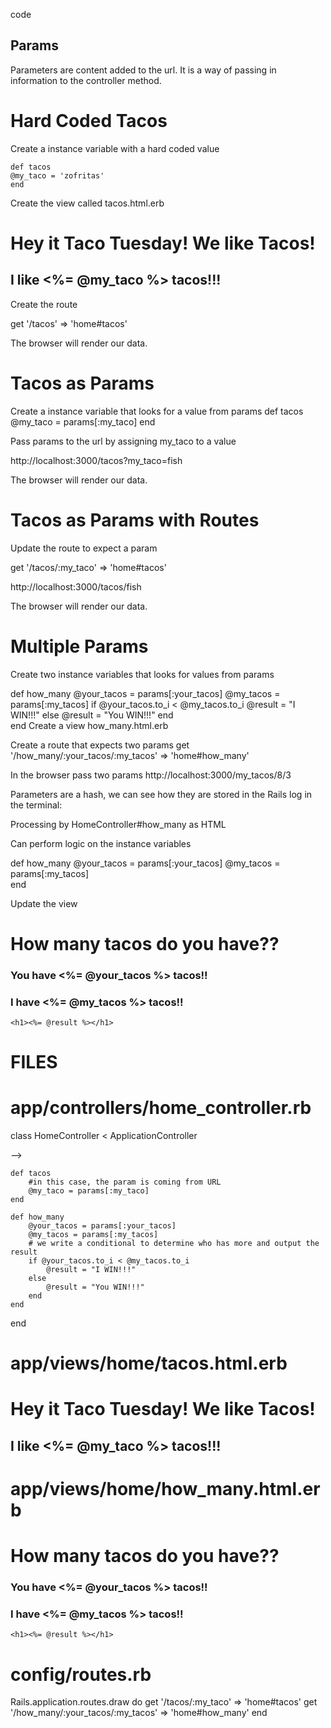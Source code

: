 code 
## Params
Parameters are content added to the url. It is a way of passing in information to the controller method.

# Hard Coded Tacos

Create a instance variable with a hard coded value

    def tacos
    @my_taco = 'zofritas'
    end

Create the view called tacos.html.erb
<h1> Hey it Taco Tuesday!  We like Tacos!</h1>


<h2> I like <%= @my_taco %> tacos!!!</h2>

Create the route

get '/tacos' => 'home#tacos'

The browser will render our data.

# Tacos as Params
Create a instance variable that looks for a value from params
    def tacos
    @my_taco = params[:my_taco]
    end

Pass params to the url by assigning my_taco to a value

http://localhost:3000/tacos?my_taco=fish

The browser will render our data.

# Tacos as Params with Routes
Update the route to expect a param

get '/tacos/:my_taco' => 'home#tacos'

http://localhost:3000/tacos/fish

The browser will render our data.

# Multiple Params
Create two instance variables that looks for values from params

  def how_many
        @your_tacos = params[:your_tacos]
        @my_tacos = params[:my_tacos]
        if @your_tacos.to_i < @my_tacos.to_i
            @result = "I WIN!!!"
        else
            @result = "You WIN!!!"
        end    
    end
Create a view how_many.html.erb



Create a route that expects two params
  get '/how_many/:your_tacos/:my_tacos' => 'home#how_many'

In the browser pass two params
http://localhost:3000/my_tacos/8/3

Parameters are a hash, we can see how they are stored in the Rails log in the terminal:

Processing by HomeController#how_many as HTML

Can perform logic on the instance variables

 def how_many
    @your_tacos = params[:your_tacos]
    @my_tacos = params[:my_tacos]   
 end

Update the view

<h1>How many tacos do you have??</h1>
    <h3> You have <%= @your_tacos %> tacos!! </h3>
    <h3> I have <%= @my_tacos %> tacos!! </h3>
    
    <h1><%= @result %></h1>


<!-- --------------FILES------------------->
# FILES

# app/controllers/home_controller.rb

class HomeController < ApplicationController

  <!-- define a method that takes in a parameter and sets it to an instance variable --> -->
    def tacos
        #in this case, the param is coming from URL
        @my_taco = params[:my_taco]
    end

    
<!-- define a method that takes in 2 parameters and set each to an instance variable --> 
    def how_many
        @your_tacos = params[:your_tacos]
        @my_tacos = params[:my_tacos]
        # we write a conditional to determine who has more and output the result 
        if @your_tacos.to_i < @my_tacos.to_i
            @result = "I WIN!!!"
        else
            @result = "You WIN!!!"
        end    
    end
end

# app/views/home/tacos.html.erb

<h1> Hey it Taco Tuesday!  We like Tacos!</h1>

<!-- #  we use ERB to display the value passed in the params from the URL -->

<h2> I like <%= @my_taco %> tacos!!!</h2>

# app/views/home/how_many.html.erb

<h1>How many tacos do you have??</h1>
 <!-- we use ERB to display the value passed in the params from the URL -->
    <h3> You have <%= @your_tacos %> tacos!! </h3>
    <h3> I have <%= @my_tacos %> tacos!! </h3>
    
    <h1><%= @result %></h1>


# config/routes.rb

Rails.application.routes.draw do
  get '/tacos/:my_taco' => 'home#tacos'
  get '/how_many/:your_tacos/:my_tacos' => 'home#how_many'
end